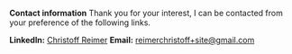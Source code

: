**Contact information**
Thank you for your interest, I can be contacted from your preference of the following links.

**LinkedIn:** [Christoff Reimer](https://www.linkedin.com/in/christoff-reimer/)
**Email:** <reimerchristoff+site@gmail.com>
